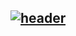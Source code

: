 <!-- # Hey, I'm 'Toba 👋🏽 -->

 <!-- ## [![header](https://i.imgur.com/DVhff67.png)](https://tobaojo.com)  -->
## [![header](https://i.imgur.com/SMfYRzp.png)](https://www.olutobaojo.com) 

<!--
<p align="center"> 
  <a href="https://www.olutobaojo.com"><img height="40" src="https://i.imgur.com/6NGCVuk.png"></a>&nbsp;&nbsp; -->
  <!-- <a href="https://www.linkedin.com/in/toba-ojo/"><img height="40" src="https://i.imgur.com/mg7Rj32.png"></a> -->
</p>

<!-- I’m currently working on EarlyBird as a proof-of-concept project, alongside a few web development projects and frequent contributions to open source projects. I’m also learning full stack web development and design alongside bioinformatics/computational biology

<br> -->
<!-- From the start of 2021, I had a goal to make a contribution every day. So far, I've missed: <strong> 4 </strong> -->

<!-- https://github-readme-stats.vercel.app/api/top-langs/?username=Toba-O&layout=compact -->
